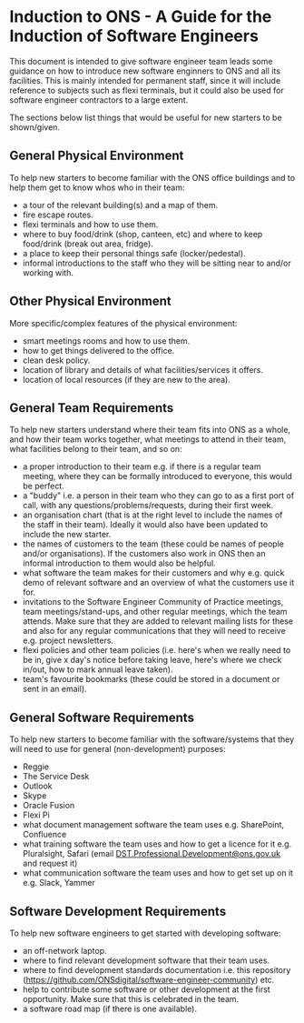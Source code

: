 # Induction to ONS - A Guide for the Induction of Software Engineers

This document is intended to give software engineer team leads some guidance on how to introduce new software enginners to ONS and all its facilities. This is mainly intended for permanent staff, since it will include reference to subjects such as flexi terminals, but it could also be used for software engineer contractors to a large extent. 

The sections below list things that would be useful for new starters to be shown/given.

## General Physical Environment

To help new starters to become familiar with the ONS office buildings and to help them get to know whos who in their team:
- a tour of the relevant building(s) and a map of them.
- fire escape routes.
- flexi terminals and how to use them.
- where to buy food/drink (shop, canteen, etc) and where to keep food/drink (break out area, fridge).
- a place to keep their personal things safe (locker/pedestal).
- informal introductions to the staff who they will be sitting near to and/or working with.

## Other Physical Environment 

More specific/complex features of the physical environment:
- smart meetings rooms and how to use them.
- how to get things delivered to the office.
- clean desk policy.
- location of library and details of what facilities/services it offers.
- location of local resources (if they are new to the area).

## General Team Requirements

To help new starters understand where their team fits into ONS as a whole, and how their team works together, what meetings to attend in their team, what facilities belong to their team, and so on:
- a proper introduction to their team e.g. if there is a regular team meeting, where they can be formally introduced to everyone, this would be perfect.
- a "buddy" i.e. a person in their team who they can go to as a first port of call, with any questions/problems/requests, during their first week.
- an organisation chart (that is at the right level to include the names of the staff in their team). Ideally it would also have been updated to include the new starter.
- the names of customers to the team (these could be names of people and/or organisations). If the customers also work in ONS then an informal introduction to them would also be helpful.
- what software the team makes for their customers and why e.g. quick demo of relevant software and an overview of what the customers use it for.
- invitations to the Software Engineer Community of Practice meetings, team meetings/stand-ups, and other regular meetings, which the team attends. Make sure that they are added to relevant mailing lists for these and also for any regular communications that they will need to receive e.g. project newsletters.
- flexi policies and other team policies (i.e. here's when we really need to be in, give x day's notice before taking leave, here's where we check in/out, how to mark annual leave taken).
- team's favourite bookmarks (these could be stored in a document or sent in an email).

## General Software Requirements

To help new starters to become familiar with the software/systems that they will need to use for general (non-development) purposes:
- Reggie
- The Service Desk
- Outlook
- Skype
- Oracle Fusion
- Flexi Pi
- what document management software the team uses e.g. SharePoint, Confluence
- what training software the team uses and how to get a licence for it e.g. Pluralsight, Safari (email DST.Professional.Development@ons.gov.uk and request it)
- what communication software the team uses and how to get set up on it e.g. Slack, Yammer

## Software Development Requirements

To help new software engineers to get started with developing software:
- an off-network laptop.
- where to find relevant development software that their team uses.
- where to find development standards documentation i.e. this repository (https://github.com/ONSdigital/software-engineer-community) etc.
- help to contribute some software or other development at the first opportunity. Make sure that this is celebrated in the team.
- a software road map (if there is one available).


